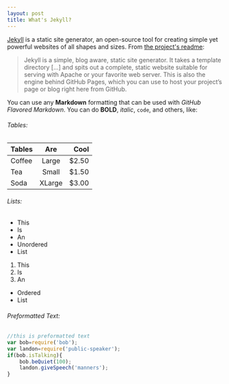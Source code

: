 ```yaml
---
layout: post
title: What's Jekyll?
---
```


[Jekyll](http://jekyllrb.com) is a static site generator, an open-source tool for creating simple yet powerful websites of all shapes and sizes. From [the project's readme](https://github.com/mojombo/jekyll/blob/master/README.markdown):

  > Jekyll is a simple, blog aware, static site generator. It takes a template directory [...] and spits out a complete, static website suitable for serving with Apache or your favorite web server. This is also the engine behind GitHub Pages, which you can use to host your project’s page or blog right here from GitHub.

You can use any __Markdown__ formatting that can be used with _GitHub Flavored Markdown_. You can do __BOLD__, _italic_, `code`, and others, like:

###### Tables:
| Tables | Are    | Cool  |
| :----- | :----: | ----: |
| Coffee | Large  | $2.50 |
| Tea    | Small  | $1.50 |
| Soda   | XLarge | $3.00 |

###### Lists:
- This
- Is
- An
- Unordered
- List

1. This
2. Is
3. An
  - Ordered
  - List

###### Preformatted Text:
```javascript
//this is preformatted text
var bob=require('bob');
var landon=require('public-speaker');
if(bob.isTalking){
    bob.beQuiet(100);
    landon.giveSpeech('manners');
}
```